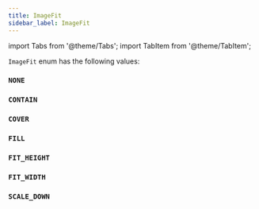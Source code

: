 ```yaml
---
title: ImageFit
sidebar_label: ImageFit
---
```

import Tabs from '@theme/Tabs';
import TabItem from '@theme/TabItem';

`ImageFit` enum has the following values:

### `NONE`
### `CONTAIN`
### `COVER`
### `FILL`
### `FIT_HEIGHT`
### `FIT_WIDTH`
### `SCALE_DOWN`